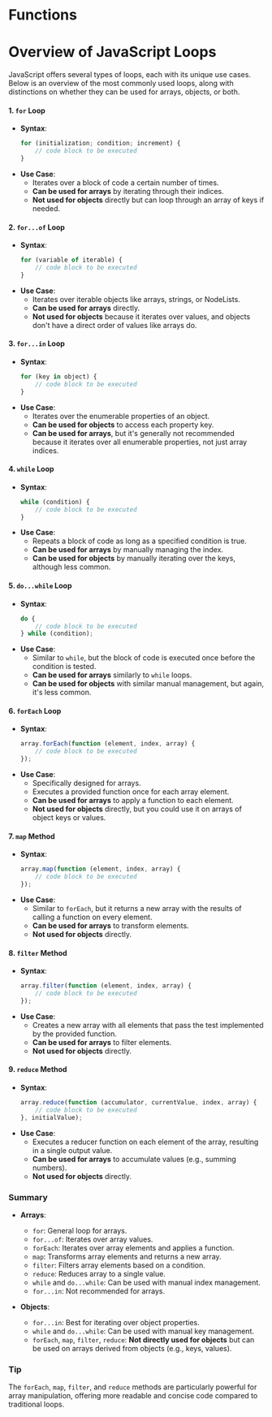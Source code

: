 # Functions

# Overview of JavaScript Loops

JavaScript offers several types of loops, each with its unique use cases. Below is an overview of the most commonly used loops, along with distinctions on whether they can be used for arrays, objects, or both.

#### 1. **`for` Loop**

-   **Syntax**:
    ```javascript
    for (initialization; condition; increment) {
        // code block to be executed
    }
    ```
-   **Use Case**:
    -   Iterates over a block of code a certain number of times.
    -   **Can be used for arrays** by iterating through their indices.
    -   **Not used for objects** directly but can loop through an array of keys if needed.

#### 2. **`for...of` Loop**

-   **Syntax**:
    ```javascript
    for (variable of iterable) {
        // code block to be executed
    }
    ```
-   **Use Case**:
    -   Iterates over iterable objects like arrays, strings, or NodeLists.
    -   **Can be used for arrays** directly.
    -   **Not used for objects** because it iterates over values, and objects don't have a direct order of values like arrays do.

#### 3. **`for...in` Loop**

-   **Syntax**:
    ```javascript
    for (key in object) {
        // code block to be executed
    }
    ```
-   **Use Case**:
    -   Iterates over the enumerable properties of an object.
    -   **Can be used for objects** to access each property key.
    -   **Can be used for arrays**, but it's generally not recommended because it iterates over all enumerable properties, not just array indices.

#### 4. **`while` Loop**

-   **Syntax**:
    ```javascript
    while (condition) {
        // code block to be executed
    }
    ```
-   **Use Case**:
    -   Repeats a block of code as long as a specified condition is true.
    -   **Can be used for arrays** by manually managing the index.
    -   **Can be used for objects** by manually iterating over the keys, although less common.

#### 5. **`do...while` Loop**

-   **Syntax**:
    ```javascript
    do {
        // code block to be executed
    } while (condition);
    ```
-   **Use Case**:
    -   Similar to `while`, but the block of code is executed once before the condition is tested.
    -   **Can be used for arrays** similarly to `while` loops.
    -   **Can be used for objects** with similar manual management, but again, it's less common.

#### 6. **`forEach` Loop**

-   **Syntax**:
    ```javascript
    array.forEach(function (element, index, array) {
        // code block to be executed
    });
    ```
-   **Use Case**:
    -   Specifically designed for arrays.
    -   Executes a provided function once for each array element.
    -   **Can be used for arrays** to apply a function to each element.
    -   **Not used for objects** directly, but you could use it on arrays of object keys or values.

#### 7. **`map` Method**

-   **Syntax**:
    ```javascript
    array.map(function (element, index, array) {
        // code block to be executed
    });
    ```
-   **Use Case**:
    -   Similar to `forEach`, but it returns a new array with the results of calling a function on every element.
    -   **Can be used for arrays** to transform elements.
    -   **Not used for objects** directly.

#### 8. **`filter` Method**

-   **Syntax**:
    ```javascript
    array.filter(function (element, index, array) {
        // code block to be executed
    });
    ```
-   **Use Case**:
    -   Creates a new array with all elements that pass the test implemented by the provided function.
    -   **Can be used for arrays** to filter elements.
    -   **Not used for objects** directly.

#### 9. **`reduce` Method**

-   **Syntax**:
    ```javascript
    array.reduce(function (accumulator, currentValue, index, array) {
        // code block to be executed
    }, initialValue);
    ```
-   **Use Case**:
    -   Executes a reducer function on each element of the array, resulting in a single output value.
    -   **Can be used for arrays** to accumulate values (e.g., summing numbers).
    -   **Not used for objects** directly.

### Summary

-   **Arrays**:

    -   `for`: General loop for arrays.
    -   `for...of`: Iterates over array values.
    -   `forEach`: Iterates over array elements and applies a function.
    -   `map`: Transforms array elements and returns a new array.
    -   `filter`: Filters array elements based on a condition.
    -   `reduce`: Reduces array to a single value.
    -   `while` and `do...while`: Can be used with manual index management.
    -   `for...in`: Not recommended for arrays.

-   **Objects**:
    -   `for...in`: Best for iterating over object properties.
    -   `while` and `do...while`: Can be used with manual key management.
    -   `forEach`, `map`, `filter`, `reduce`: **Not directly used for objects** but can be used on arrays derived from objects (e.g., keys, values).

### Tip

The `forEach`, `map`, `filter`, and `reduce` methods are particularly powerful for array manipulation, offering more readable and concise code compared to traditional loops.
